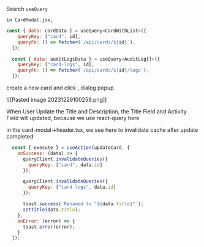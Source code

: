 
Search `useQuery`

	in CardModal.jsx, 
```jsx
const { data: cardData } = useQuery<CardWithList>({
    queryKey: ["card", id],
    queryFn: () => fetcher(`/api/cards/${id}`),
  });

  const { data: auditLogsData } = useQuery<AuditLog[]>({
    queryKey: ["card-logs", id],
    queryFn: () => fetcher(`/api/cards/${id}/logs`),
  });
```



create a new card and click , dialog popup

![[Pasted image 20231229100259.png]]


When User Update the Title and Description, the Title Field and Activity Field will updated, because we use react-query here



in the card-modal->header.tsx, we see here to invalidate cache after update completed

```jsx
  const { execute } = useAction(updateCard, {
    onSuccess: (data) => {
      queryClient.invalidateQueries({
        queryKey: ["card", data.id]
      });

      queryClient.invalidateQueries({
        queryKey: ["card-logs", data.id]
      });

      toast.success(`Renamed to "${data.title}"`);
      setTitle(data.title);
    },
    onError: (error) => {
      toast.error(error);
    }
  });
```



